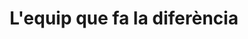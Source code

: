 ---
title: "L'equip que fa la diferència"
subtitle: ""
# meta description
description: "This is meta description"
draft: false
layout: "about"


# about
about:
  title: "Som Nexo Apex. Una companyia que crea productes digitals i experiències per humans."
  content: "Estem especialitzats en desenvolupar productes digitals avantguardes, bots, infrastructura digital, aplicacions híbrides i pàgines web. I fem això per portar els nostres clients a través de cada fase amb nosaltres."
  image: "images/about.jpg"


# founders_quote
#founders_quote:
  #name: "Charles Dickens"
  #subtitle: "The Founder, Bigspring LLC"
  #image: "images/avatar/02.jpg"
  #content: "We’re changing how product managers, developers, and data scientists plan, track, and govern analytics across organizations. Before Avo, teams were forced to choose between product delivery speed and reliable insights."


# who_we_are
# who_we_are:
#   title: "Who we are?"
#   content: "We started in 2018 because we believe we can change the way organizations use data to make better decisions for their customers. We’ve been blown away by the impact BI has had on data quality and developer productivity for our customers. 
  
  
#   From startups to consumer it’s been incredible to see our product fundamentally change the way PMs, devs and data scientists collaborate to track and govern their analytics."


# our_mission
our_mission:
  title: "Experiència"
  content: "<ul style='list-style: none;'>
            <li>Productes digitals</li>
            <li>Solucions d'arquitectura</li>
            <li>Desenvolupament</li>
            <li>Cloud</li>
            <li>Bots</li>
            <li>Infrastructura digital</li>
            <li>Solucions hibrides</li>
            <li>E-commerce</li>
            <li>Web</li>
            <li>Rendiment</li>
            <li>Aplicacions dissenyades a mida</li>
            </ul>"


  # "Companies have never had to understand their customers better or faster. Consumers choose the product with the best experience and companies can’t afford to stall product decisions while waiting days or weeks for answers from a centralized BI team.
  
  # The industry gold standard has become to decentralize business intelligence, so that every team is autonomous in making data-driven decisions quickly."
# clients_logo_slider
clients_logo_slider:
  enable : true
  title: "Les empreses que confien amb el nostre judici"
  logos:
  - "images/brands/lactapp-logo.png"
  - "images/brands/tas-logo.png"
  - "images/brands/1to1video-logo.png"
  - "images/brands/vertex-logo.png"
  - "images/brands/cognizant-logo.png"
#   - "images/brands/06-colored.png"
#   - "images/brands/03-colored.png"
#   - "images/brands/01-colored.png"
#   - "images/brands/02-colored.png"
#   - "images/brands/04-colored.png"
#   - "images/brands/05-colored.png"
#   - "images/brands/06-colored.png"

# # fun facts
# fun_facts:
#   enable: true
#   title: "Fun facts about us"
#   fact_item:
#   - icon: "fas fa-fighter-jet"
#     counter: "80"
#     counter_suffix: "%"
#     content: "Spend 80% less time <br> on admin"

#   - icon: "far fa-dot-circle"
#     counter: "40"
#     counter_suffix: "x"
#     content: "Attract 40x more <br> the candidate"

#   - icon: "fas fa-dice"
#     counter: "83"
#     counter_suffix: "%"
#     content: "Reduce recruitment <br> agency spend"

#   - icon: "fas fa-dice-d6"
#     counter: "40"
#     counter_suffix: "%"
#     content: "Make hires 40% <br> faster"


# features_box
# features_box:
#   enable: true
#   features_box_item:
#   - icon: "fas fa-file-signature"
#     title: "We care about <br> our customers"
#     content: "Curabitur aliquet quam id dui posuere blandit. Donec sollicitudin molestie malesuada praesent."

#   - icon: "fas fa-hands-helping"
#     title: "Your design partner now <br> and in the future"
#     content: "Curabitur aliquet quam id dui posuere blandit. Donec sollicitudin molestie malesuada praesent."
    
#   - icon: "fas fa-headset"
#     title: "Around the clock <br> support from day one"
#     content: "Curabitur aliquet quam id dui posuere blandit. Donec sollicitudin molestie malesuada praesent."


# office_culture
# office_culture:
#   enable: true
#   title: "Our Office Culture"
#   content: "Create a best strategic tool, share it with your team and ensure it’s on track with intuitive dashboards."
#   images:
#   - image: "images/office-culture/03.jpg"
#     column: "3" # column will be [ 6 or 3 ]
#   - image: "images/office-culture/01.jpg"
#     column: "6" # column will be [ 6 or 3 ]
#   - image: "images/office-culture/02.jpg"
#     column: "3" # column will be [ 6 or 3 ]
#   - image: "images/office-culture/07.jpg"
#     column: "6" # column will be [ 6 or 3 ]
#   - image: "images/office-culture/06.jpg"
#     column: "3" # column will be [ 6 or 3 ]
#   - image: "images/office-culture/05.jpg"
#     column: "6" # column will be [ 6 or 3 ]

  # join_our_team: 
  #   title : "Want to Join our Team?"
  #   content : "Lorem ipsum dolor sit amet, consectetur adipiscing elit. Consequat eget amtempus eu at consecttur."
  #   button:
  #     enable : true
  #     label : "View open Positions"
  #     link : "career/"

      
# team_members
team_members:
- name: "David Pelayo"
  designation: "Director"
  image: "images/team/d.png"
  social_profile:
  - name: "Linkedin"
    icon: "fab fa-linkedin"
    link: "https://www.linkedin.com/in/davidpelayo/"

- name: "Cong Bach Hung"
  designation: "Senior Backend Engineer"
  image: "images/team/b.png"

- name: "Juan Luis Montero"
  designation: "Senior Consultant"
  image: "images/team/j.png"
  social_profile:
  - name: "Linkedin"
    icon: "fab fa-linkedin"
    link: "https://www.linkedin.com/in/juanlumontero/"

- name: "Khoa Pham"
  designation: "Senior DevOps"
  image: "images/team/k.png"
  social_profile:
  - name: "Linkedin"
    icon: "fab fa-linkedin"
    link: "https://www.linkedin.com/in/khoa-pham-610623174/"

- name: "Yann Torres"
  designation: "Senior Consultant"
  image: "images/team/y.png"
  social_profile:
  - name: "Linkedin"
    icon: "fab fa-linkedin"
    link: "https://www.linkedin.com/in/yann-torres/"

- name: "Tu Nguyen"
  designation: "Senior Backend Engineer"
  image: "images/team/tu.png"

- name: "Francisco Rey"
  designation: "Senior Backend Architect"
  image: "images/team/f.png"
  social_profile:
  - name: "Linkedin"
    icon: "fab fa-linkedin"
    link: "https://www.linkedin.com/in/francisco-r-6a231613a/"

- name: "Fujale Ahmed Shaik"
  designation: "Senior FullStack Engineer"
  image: "images/team/fu.png"
  social_profile:
  - name: "Linkedin"
    icon: "fab fa-linkedin"
    link: "https://www.linkedin.com/in/fujale-ahmed-shaik-a4633861/"

---